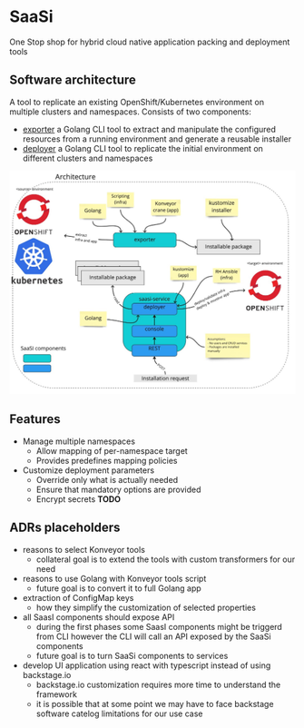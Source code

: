# SaaSi
One Stop shop for hybrid cloud native application packing and deployment tools

## Software architecture
A tool to replicate an existing OpenShift/Kubernetes environment on multiple clusters and namespaces. Consists of two components:
* [exporter](./exporter/README.md) a Golang CLI tool to extract and manipulate the configured resources
  from a running environment and generate a reusable installer
* [deployer](./deployer/README.md) a Golang CLI tool to replicate the initial environment on different
  clusters and namespaces

![](./images/architecture.jpg)

## Features
* Manage multiple namespaces
  * Allow mapping of per-namespace target
  * Provides predefines mapping policies
* Customize deployment parameters
  * Override only what is actually needed
  * Ensure that mandatory options are provided
  * Encrypt secrets
    **TODO**

## ADRs placeholders
- reasons to select Konveyor tools
  - collateral goal is to extend the tools with custom transformers for our need
- reasons to use Golang with Konveyor tools script
  - future goal is to convert it to full Golang app
- extraction of ConfigMap keys
  - how they simplify the customization of selected properties 
- all SaasI components should expose API
  - during the first phases some SaasI components might be triggerd from CLI however the CLI will call an API exposed by the SaaSi components  
  - future goal is to turn SaaSi components to services 
- develop UI application using react with typescript instead of using backstage.io
  - backstage.io customization requires more time to understand the framework
  - it is possible that at some point we may have to face backstage software catelog limitations for our use case
